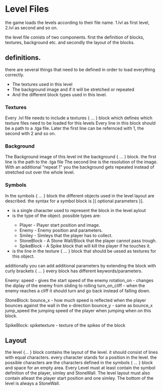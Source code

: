 # Level Files
the game loads the levels according to their file name. 1.lvl as first level, 2.lvl as second and so on.

the level file conists of two components. first the definition of blocks, textures, background etc. and secondly the layout of the blocks.

## definitions.

there are several things that need to be defined in order to load everything correctly.
* The textures used in this level
* The background image and if it will be stretched or repeated
* And the different block types used in this level.

### Textures
Every .lvl file needs to include a textures { ... } block which defines which texture files need to be loaded for this levels
Every line in this block should be a path to a .tga file. Later the first line can be refernced with 1, the second with 2 and so on.

### Background
The Background image of this level int the background { ... } block. the first line is the path to the .tga file
The second line is the resolution of the image.
With an additional "repeat 1" you the background gets repeated instead of stretched out over the whole level.

### Symbols
In the symbols { ... } block the different objects used in the level layout are described.
the syntax for a symbol block is <symbol> <type> <texture> [{ optional parameters }].
* <symbol> is a single character used to represent the block in the level aylout
* <type> is the type of the object. possible types are:
  - Player - Player start position and image.
  - Enemy - Enemy position and parameters.
  - Smiley - Simleys that the player has to collect.
  - StoneBlock - A Stone Wall/Block that the player cannot pass trough.
  - SpikeBlock - A Spike block that will kill the player if he touches it.
 * <texture> is the line in the texture { ... } block that should be uesed as textures for this object.
 
 additionally you can add additional parameters by extending the block with curly brackets { ... }
 every block has different keywords/parameters.
 
 Enemy:
 speed <number> - gives the start speed of the enemy
 rotation_on - changes the diplay of the enemy from sliding to rolling
 turn_on_cliff - when the enemy reaches a cliff it should turn and go back instead of falling down.
 
 StoneBlock:
 bounce_x <number> -  how much speed is reflected when the player bounces against the wall in the x-direction
 bounce_y <number> - same as bounce_x
 jump_speed <number> the jumping speed of the player when jumping when on this block.
 
 SpikeBlock:
spiketexture <number> - texture of the spikes of the block 

## Layout
the level {... } block contains the layout of the level. it should consist of lines with equal characters.
every character stands for a position in the level. the possible characters are the characters defined in the symbols { ... } block and space for an empty area.
Every Level must at least contain the symbol definition of the player, simley and StoneWall. The level layout must also contain atleast the player start position and one simley.
The bottom of the level is always a StoneWall.
